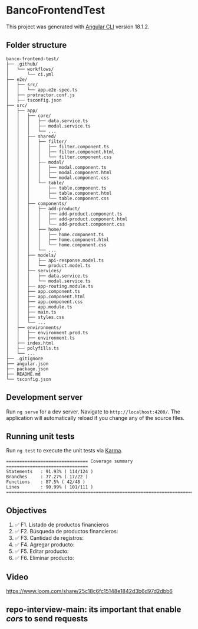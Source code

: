 # BancoFrontendTest

This project was generated with [Angular CLI](https://github.com/angular/angular-cli) version 18.1.2.


## Folder structure

```
banco-frontend-test/
├── .github/
│   └── workflows/
│       └── ci.yml
├── e2e/
│   ├── src/
│   │   └── app.e2e-spec.ts
│   ├── protractor.conf.js
│   ├── tsconfig.json
├── src/
│   ├── app/
│   │   ├── core/
│   │   │   ├── data.service.ts
│   │   │   ├── modal.service.ts
│   │   │   └── ...
│   │   ├── shared/
│   │   │   ├── filter/
│   │   │   │   ├── filter.component.ts
│   │   │   │   ├── filter.component.html
│   │   │   │   └── filter.component.css
│   │   │   ├── modal/
│   │   │   │   ├── modal.component.ts
│   │   │   │   ├── modal.component.html
│   │   │   │   └── modal.component.css
│   │   │   └── table/
│   │   │       ├── table.component.ts
│   │   │       ├── table.component.html
│   │   │       └── table.component.css
│   │   ├── components/
│   │   │   ├── add-product/
│   │   │   │   ├── add-product.component.ts
│   │   │   │   ├── add-product.component.html
│   │   │   │   └── add-product.component.css
│   │   │   ├── home/
│   │   │   │   ├── home.component.ts
│   │   │   │   ├── home.component.html
│   │   │   │   └── home.component.css
│   │   │   └── ...
│   │   ├── models/
│   │   │   ├── api-response.model.ts
│   │   │   └── product.model.ts
│   │   ├── services/
│   │   │   ├── data.service.ts
│   │   │   └── modal.service.ts
│   │   ├── app-routing.module.ts
│   │   ├── app.component.ts
│   │   ├── app.component.html
│   │   ├── app.component.css
│   │   ├── app.module.ts
│   │   ├── main.ts
│   │   ├── styles.css
│   │   └── ...
│   ├── environments/
│   │   ├── environment.prod.ts
│   │   ├── environment.ts
│   ├── index.html
│   ├── polyfills.ts
│   └── ...
├── .gitignore
├── angular.json
├── package.json
├── README.md
└── tsconfig.json

```
## Development server

Run `ng serve` for a dev server. Navigate to `http://localhost:4200/`. The application will automatically reload if you change any of the source files.

## Running unit tests

Run `ng test` to execute the unit tests via [Karma](https://karma-runner.github.io).
```
=============================== Coverage summary ===============================
Statements   : 91.93% ( 114/124 )
Branches     : 77.27% ( 17/22 )
Functions    : 87.5% ( 42/48 )
Lines        : 90.99% ( 101/111 )
================================================================================

```

## Objectives

1. ✅ F1.  Listado de productos financieros
2. ✅ F2.  Búsqueda de productos financieros:
3. ✅ F3.  Cantidad de registros:
4. ✅ F4.  Agregar producto:
5. ✅ F5.  Editar producto:
6. ✅ F6.  Eliminar producto:

## Video
https://www.loom.com/share/25c18c6fc15148e1842d3b6d97d2dbb6


## repo-interview-main: its important that enable *cors* to send requests

